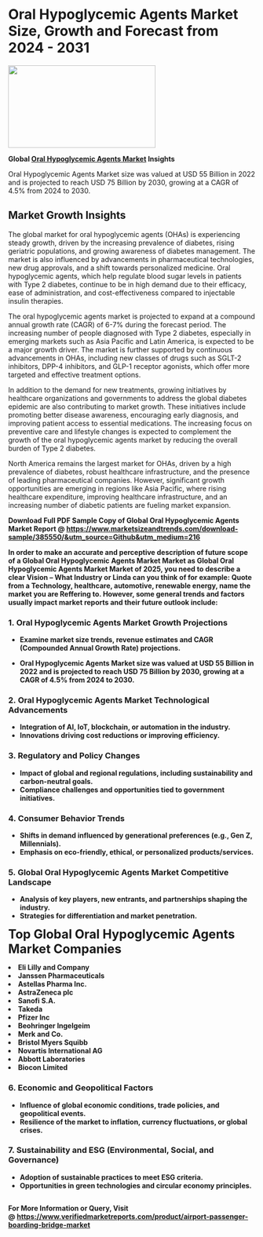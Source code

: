 <H1>Oral Hypoglycemic Agents Market Size, Growth and Forecast from 2024 - 2031</H1><img class="aligncenter size-medium wp-image-584254" src="https://thirdeyenews.in/wp-content/uploads/2024/09/Global-Market-Research-300x168.jpeg" alt="" width="300" height="168" /><p><strong>Global&nbsp;<a href="https://www.marketsizeandtrends.com/download-sample/385550/&amp;utm_source=Github&utm_medium=216">Oral Hypoglycemic Agents Market</a> Insights</strong></p><p>Oral Hypoglycemic Agents Market size was valued at USD 55 Billion in 2022 and is projected to reach USD 75 Billion by 2030, growing at a CAGR of 4.5% from 2024 to 2030.</p><p><h2>Market Growth Insights</h2> <p>The global market for oral hypoglycemic agents (OHAs) is experiencing steady growth, driven by the increasing prevalence of diabetes, rising geriatric populations, and growing awareness of diabetes management. The market is also influenced by advancements in pharmaceutical technologies, new drug approvals, and a shift towards personalized medicine. Oral hypoglycemic agents, which help regulate blood sugar levels in patients with Type 2 diabetes, continue to be in high demand due to their efficacy, ease of administration, and cost-effectiveness compared to injectable insulin therapies.</p> <p><strong></strong></p> <p>The oral hypoglycemic agents market is projected to expand at a compound annual growth rate (CAGR) of 6-7% during the forecast period. The increasing number of people diagnosed with Type 2 diabetes, especially in emerging markets such as Asia Pacific and Latin America, is expected to be a major growth driver. The market is further supported by continuous advancements in OHAs, including new classes of drugs such as SGLT-2 inhibitors, DPP-4 inhibitors, and GLP-1 receptor agonists, which offer more targeted and effective treatment options.</p> <p>In addition to the demand for new treatments, growing initiatives by healthcare organizations and governments to address the global diabetes epidemic are also contributing to market growth. These initiatives include promoting better disease awareness, encouraging early diagnosis, and improving patient access to essential medications. The increasing focus on preventive care and lifestyle changes is expected to complement the growth of the oral hypoglycemic agents market by reducing the overall burden of Type 2 diabetes.</p> <p>North America remains the largest market for OHAs, driven by a high prevalence of diabetes, robust healthcare infrastructure, and the presence of leading pharmaceutical companies. However, significant growth opportunities are emerging in regions like Asia Pacific, where rising healthcare expenditure, improving healthcare infrastructure, and an increasing number of diabetic patients are fueling market expansion.</p> <p><strong></p><p><span class=""><strong>Download Full PDF Sample Copy of Global Oral Hypoglycemic Agents Market Report</strong> @ <a href="https://www.marketsizeandtrends.com/download-sample/385550/&amp;utm_source=Github&utm_medium=216" target="_blank">https://www.marketsizeandtrends.com/download-sample/385550/&amp;utm_source=Github&utm_medium=216</a></span></p><p>In order to make an accurate and perceptive description of future scope of a Global&nbsp;Oral Hypoglycemic Agents Market Market as Global&nbsp;Oral Hypoglycemic Agents Market Market of 2025, you need to describe a clear Vision &ndash; What Industry or Linda can you think of for example: Quote from a Technology, healthcare, automotive, renewable energy, name the market you are Reffering to. However, some general trends and factors usually impact market reports and their future outlook include:</p><h3>1.&nbsp;<strong>Oral Hypoglycemic Agents Market Growth Projections</strong></h3><ul><li>Examine market size trends, revenue estimates and CAGR (Compounded Annual Growth Rate) projections.</li><li><p>Oral Hypoglycemic Agents Market size was valued at USD 55 Billion in 2022 and is projected to reach USD 75 Billion by 2030, growing at a CAGR of 4.5% from 2024 to 2030.</p></li></ul><h3>2.&nbsp;<strong>Oral Hypoglycemic Agents Market Technological Advancements</strong></h3><ul><li>Integration of AI, IoT, blockchain, or automation in the industry.</li><li>Innovations driving cost reductions or improving efficiency.</li></ul><h3>3.&nbsp;<strong>Regulatory and Policy Changes</strong></h3><ul><li>Impact of global and regional regulations, including sustainability and carbon-neutral goals.</li><li>Compliance challenges and opportunities tied to government initiatives.</li></ul><h3>4.&nbsp;<strong>Consumer Behavior Trends</strong></h3><ul><li>Shifts in demand influenced by generational preferences (e.g., Gen Z, Millennials).</li><li>Emphasis on eco-friendly, ethical, or personalized products/services.</li></ul><h3>5.&nbsp;<strong>Global Oral Hypoglycemic Agents Market Competitive Landscape</strong></h3><ul><li>Analysis of key players, new entrants, and partnerships shaping the industry.</li><li>Strategies for differentiation and market penetration.</li></ul><p data-pm-slice="1 1 []"><span style="color: inherit; font-family: inherit; font-size: 25px;">Top Global Oral Hypoglycemic Agents Market Companies</span></p><div class="" data-test-id=""><p><li>Eli Lilly and Company</li><li> Janssen Pharmaceuticals</li><li> Astellas Pharma Inc.</li><li> AstraZeneca plc</li><li> Sanofi S.A.</li><li> Takeda</li><li> Pfizer Inc</li><li> Beohringer Ingelgeim</li><li> Merk and Co.</li><li> Bristol Myers Squibb</li><li> Novartis International AG</li><li> Abbott Laboratories</li><li> Biocon Limited</li></p></div><h3>6.&nbsp;<strong>Economic and Geopolitical Factors</strong></h3><ul><li>Influence of global economic conditions, trade policies, and geopolitical events.</li><li>Resilience of the market to inflation, currency fluctuations, or global crises.</li></ul><h3>7.&nbsp;<strong>Sustainability and ESG (Environmental, Social, and Governance)</strong></h3><ul><li>Adoption of sustainable practices to meet ESG criteria.</li><li>Opportunities in green technologies and circular economy principles.</li></ul><h2><strong style="font-size: 14px;">For More Information or Query, Visit @&nbsp;</strong><a style="background-color: #ffffff; font-size: 14px;" href="https://www.marketsizeandtrends.com/report/oral-hypoglycemic-agents-market/" target="_blank">https://www.verifiedmarketreports.com/product/airport-passenger-boarding-bridge-market</a></h2>
